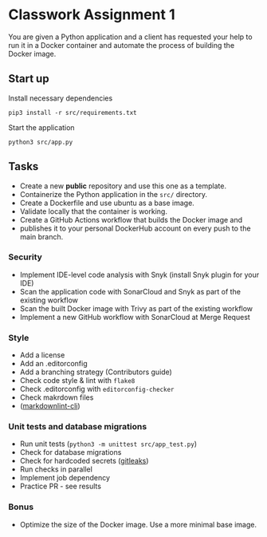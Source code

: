 # Classwork Assignment 1

You are given a Python application and a client has requested 
your help to run it in a Docker container and automate the 
process of building the Docker image.

## Start up

Install necessary dependencies

```
pip3 install -r src/requirements.txt
```
Start the application

```
python3 src/app.py
```

## Tasks

- Create a new **public** repository and use this one as a template.
- Containerize the Python application in the `src/` directory.
- Create a Dockerfile and use ubuntu as a base image.
- Validate locally that the container is working.
- Create a GitHub Actions workflow that builds the Docker image and
- publishes it to your personal DockerHub account on every push to the main branch.

### Security
- Implement IDE-level code analysis with Snyk (install Snyk plugin for your IDE)
- Scan the application code with SonarCloud and Snyk as part of the existing workflow
- Scan the built Docker image with Trivy as part of the existing workflow
- Implement a new GitHub workflow with SonarCloud at Merge Request

### Style 
- Add a license
- Add an .editorconfig
- Add a branching strategy (Contributors guide)
- Check code style & lint with `flake8`
- Check .editorconfig with `editorconfig-checker`
- Check makrdown files
- ([markdownlint-cli](https://www.npmjs.com/package/cli-markdown))

### Unit tests and database migrations
- Run unit tests (`python3 -m unittest src/app_test.py`)
- Check for database migrations
- Check for hardcoded secrets ([gitleaks](https://github.com/gitleaks/gitleaks))
- Run checks in parallel
- Implement job dependency
- Practice PR - see results

### Bonus
- Optimize the size of the Docker image. Use a more minimal base image.
